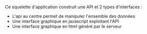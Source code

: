 Ce squelette d'application construit une API et 2 types d'interfaces :
- L'api au centre permet de manipuler l'ensemble des données
- Une interface graphique en javascript exploitant l'API
- Une interface graphique en html généré par le serveur
